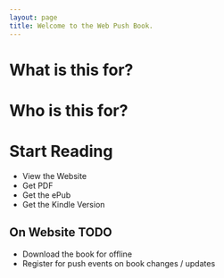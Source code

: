 ```yaml
---
layout: page
title: Welcome to the Web Push Book.
---
```

# What is this for?

# Who is this for?

# Start Reading

- View the Website
- Get PDF
- Get the ePub
- Get the Kindle Version



## On Website TODO

- Download the book for offline
- Register for push events on book changes / updates
